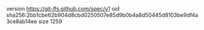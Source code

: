 version https://git-lfs.github.com/spec/v1
oid sha256:2bb1cbe62b904d8cbd0250507e85d9b0b4a8d50445d8103be9df4a3ce8ab14ee
size 1259
